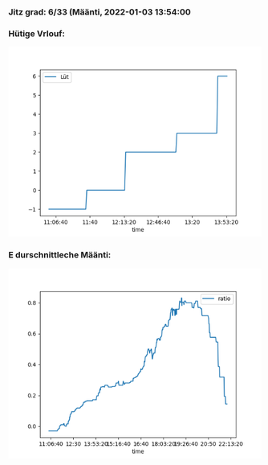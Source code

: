 ### Jitz grad: 6/33 (Määnti, 2022-01-03 13:54:00

### Hütige Vrlouf:
![Graph](Today.png)

### E durschnittleche Määnti:
![Graph](Määnti.png)